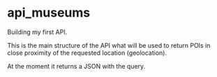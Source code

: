 # api_museums
Building my first API.

This is the main structure of the API what will be used to return POIs in close proximity of the requested location (geolocation).

At the moment it returns a JSON with the query.
